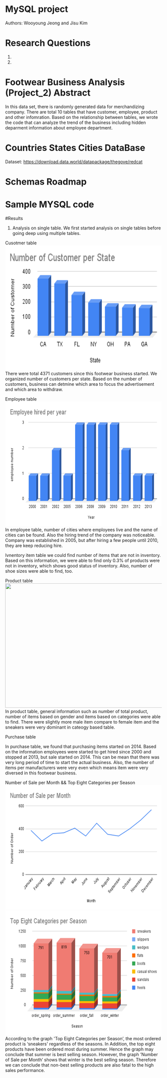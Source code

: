 # MySQL project
Authors: Wooyoung Jeong and Jisu Kim

# Research Questions
1. 
2. 


# Footwear Business Analysis (Project_2) Abstract
In this data set, there is randomly generated data for merchandizing company. There are total 10 tables that have customer, employee, product and other infomration. Based on the relationship between tables, we wrote the code that can analyze the trend of the business including hidden deparment information about employee department.

# Countries States Cities DataBase
Dataset: https://download.data.world/datapackage/thegove/redcat

# Schemas Roadmap

# Sample MYSQL code

#Results

1. Analysis on single table.
We first started analysis on single tables before going deep using multiple tables.

Cusotmer table
<img src = "Graph/Number of Customer per State.png" width="1000" height="400">
There were total 4371 customers since this footwear business started. We organized number of customers per state. Based on the number of customers, business can detmine which area to focus the advertisement and which area to withdraw.

Employee table
<img src = "Employee hired per year.png" width="1000" height="400">
In employee table, number of cities where employees live and the name of cities can be found.
Also the hiring trend of the company was noticeable. Company was established in 2005, but after hiring a few people until 2010, they are keep reducing hire.

Ivnentory item table
we could find number of items that are not in inventory. Based on this information, we were able to find only 0.3% of products were not in inventory, which shows good status of inventory. Also, number of shoe sizes were able to find, too.

Product table
<img src = "Number of product based on gender.png" width="1000" height="400">
In product table, general information such as number of total product, number of items based on gender and items based on categories were able to find. There were slightly more male item compare to female item and the sneakers were very dominant in cateogy based table.

Purchase table

In purchase table, we found that purchasing items started on 2014. Based on the information employees were started to get hired since 2000 and stopped at 2013, but sale started on 2014. This can be mean that there was very long period of time to start the actual business. Also, the number of items per manufacturers were very even which means item were very diversed in this footwear business.

Number of Sale per Month && Top Eight Categories per Season
<img src = "Graph/Number of Sale per Month.png" width="1000" height="400">
<img src = "Graph/Top Eight Categories per Season.png" width="1000" height="400">
According to the graph 'Top Eight Categories per Season’, the most ordered product is ‘sneakers' regardless of the seasons. In Addition, the top eight products have been ordered most during summer. Hence the graph may conclude that summer is best selling season. However, the graph ’Number of Sale per Month’ shows that winter is the best selling season. Therefore we can conclude that non-best selling products are also fatal to the high sales performance.

